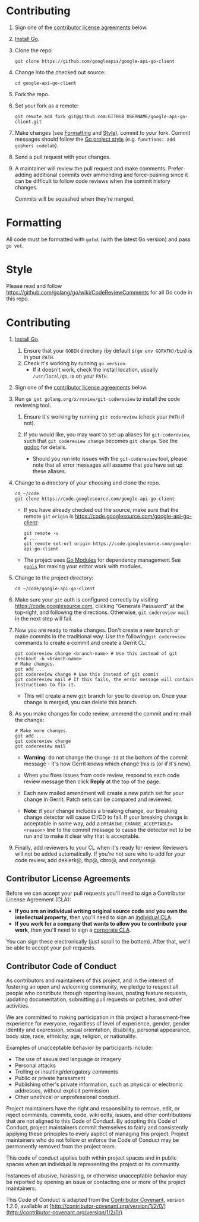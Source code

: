 # Contributing

1. Sign one of the
[contributor license agreements](#contributor-license-agreements) below.
1. [Install Go](https://golang.org/doc/install).
1. Clone the repo:

    `git clone https://github.com/googleapis/google-api-go-client`
1. Change into the checked out source:

    `cd google-api-go-client`
1. Fork the repo.
1. Set your fork as a remote:

    `git remote add fork git@github.com:GITHUB_USERNAME/google-api-go-client.git`
1. Make changes (see [Formatting](#formatting) and [Style](#style)), commit to
   your fork. Commit messages should follow the
   [Go project style](https://github.com/golang/go/wiki/CommitMessage) (e.g.
   `functions: add gophers codelab`).
1. Send a pull request with your changes.
1. A maintainer will review the pull request and make comments. Prefer adding
   additional commits over ammending and force-pushing since it can be difficult
   to follow code reviews when the commit history changes.

   Commits will be squashed when they're merged.

# Formatting

All code must be formatted with `gofmt` (with the latest Go version) and pass
`go vet`.

# Style

Please read and follow https://github.com/golang/go/wiki/CodeReviewComments for
all Go code in this repo.

# Contributing

1. [Install Go](https://golang.org/dl/).
    1. Ensure that your `GOBIN` directory (by default `$(go env GOPATH)/bin`)
    is in your `PATH`.
    1. Check it's working by running `go version`.
        * If it doesn't work, check the install location, usually
        `/usr/local/go`, is on your `PATH`.

1. Sign one of the
[contributor license agreements](#contributor-license-agreements) below.

1. Run `go get golang.org/x/review/git-codereview` to install the code reviewing tool.

    1. Ensure it's working by running `git codereview` (check your `PATH` if
    not).

    1. If you would like, you may want to set up aliases for `git-codereview`,
    such that `git codereview change` becomes `git change`. See the
    [godoc](https://godoc.org/golang.org/x/review/git-codereview) for details.

        * Should you run into issues with the `git-codereview` tool, please note
        that all error messages will assume that you have set up these aliases.

1. Change to a directory of your choosing and clone the repo.

    ```
    cd ~/code
    git clone https://code.googlesource.com/google-api-go-client
    ```

    * If you have already checked out the source, make sure that the remote
    `git` `origin` is https://code.googlesource.com/google-api-go-client:

        ```
        git remote -v
        # ...
        git remote set-url origin https://code.googlesource.com/google-api-go-client
        ```

    * The project uses [Go Modules](https://blog.golang.org/using-go-modules)
    for dependency management See
    [`gopls`](https://github.com/golang/go/wiki/gopls) for making your editor
    work with modules.

1. Change to the project directory:

    ```
    cd ~/code/google-api-go-client
    ```

1. Make sure your `git` auth is configured correctly by visiting
https://code.googlesource.com, clicking "Generate Password" at the top-right,
and following the directions. Otherwise, `git codereview mail` in the next step
will fail.

1. Now you are ready to make changes. Don't create a new branch or make commits in the traditional
way. Use the following`git codereview` commands to create a commit and create a Gerrit CL:

    ```
    git codereview change <branch-name> # Use this instead of git checkout -b <branch-name>
    # Make changes.
    git add ...
    git codereview change # Use this instead of git commit
    git codereview mail # If this fails, the error message will contain instructions to fix it.
    ```

    * This will create a new `git` branch for you to develop on. Once your
    change is merged, you can delete this branch.

1. As you make changes for code review, ammend the commit and re-mail the
change:

    ```
    # Make more changes.
    git add ...
    git codereview change
    git codereview mail
    ```

    * **Warning**: do not change the `Change-Id` at the bottom of the commit
    message - it's how Gerrit knows which change this is (or if it's new).

    * When you fixes issues from code review, respond to each code review
    message then click **Reply** at the top of the page.

    * Each new mailed amendment will create a new patch set for
    your change in Gerrit. Patch sets can be compared and reviewed.

    * **Note**: if your change includes a breaking change, our breaking change
    detector will cause CI/CD to fail. If your breaking change is acceptable
    in some way, add a `BREAKING_CHANGE_ACCEPTABLE=<reason>` line to the commit
    message to cause the detector not to be run and to make it clear why that is
    acceptable.

1. Finally, add reviewers to your CL when it's ready for review. Reviewers will
not be added automatically. If you're not sure who to add for your code review,
add deklerk@, tbp@, cbro@, and codyoss@.

## Contributor License Agreements

Before we can accept your pull requests you'll need to sign a Contributor
License Agreement (CLA):

- **If you are an individual writing original source code** and **you own the
intellectual property**, then you'll need to sign an [individual CLA][indvcla].
- **If you work for a company that wants to allow you to contribute your
work**, then you'll need to sign a [corporate CLA][corpcla].

You can sign these electronically (just scroll to the bottom). After that,
we'll be able to accept your pull requests.

## Contributor Code of Conduct

As contributors and maintainers of this project,
and in the interest of fostering an open and welcoming community,
we pledge to respect all people who contribute through reporting issues,
posting feature requests, updating documentation,
submitting pull requests or patches, and other activities.

We are committed to making participation in this project
a harassment-free experience for everyone,
regardless of level of experience, gender, gender identity and expression,
sexual orientation, disability, personal appearance,
body size, race, ethnicity, age, religion, or nationality.

Examples of unacceptable behavior by participants include:

* The use of sexualized language or imagery
* Personal attacks
* Trolling or insulting/derogatory comments
* Public or private harassment
* Publishing other's private information,
such as physical or electronic
addresses, without explicit permission
* Other unethical or unprofessional conduct.

Project maintainers have the right and responsibility to remove, edit, or reject
comments, commits, code, wiki edits, issues, and other contributions
that are not aligned to this Code of Conduct.
By adopting this Code of Conduct,
project maintainers commit themselves to fairly and consistently
applying these principles to every aspect of managing this project.
Project maintainers who do not follow or enforce the Code of Conduct
may be permanently removed from the project team.

This code of conduct applies both within project spaces and in public spaces
when an individual is representing the project or its community.

Instances of abusive, harassing, or otherwise unacceptable behavior
may be reported by opening an issue
or contacting one or more of the project maintainers.

This Code of Conduct is adapted from the [Contributor Covenant](http://contributor-covenant.org), version 1.2.0,
available at [http://contributor-covenant.org/version/1/2/0/](http://contributor-covenant.org/version/1/2/0/)

[indvcla]: https://developers.google.com/open-source/cla/individual
[corpcla]: https://developers.google.com/open-source/cla/corporate
